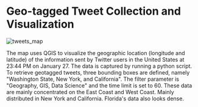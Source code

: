 # Geo-tagged Tweet Collection and Visualization

![tweets_map](https://user-images.githubusercontent.com/77243665/106077973-6db0e500-60c7-11eb-95b8-3dc5a3614951.png)

The map uses QGIS to visualize the geographic location (longitude and latitude) of the information sent by Twitter users in the United States at 23:44 PM on January 27.
The data is captured by running a python script. To retrieve geotagged tweets, three bounding boxes are defined, namely "Washington State, New York, and California". The filter parameter is "Geography, GIS, Data Science" and the time limit is set to 60.
These data are mainly concentrated on the East Coast and West Coast. Mainly distributed in New York and California. Florida's data also looks dense.
